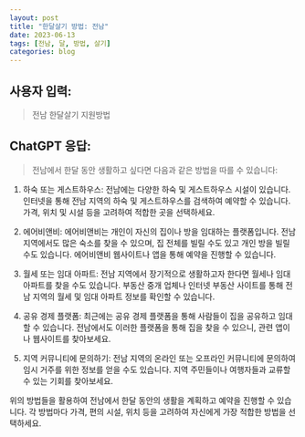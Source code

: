 ```yaml
---
layout: post
title: "한달살기 방법: 전남"
date: 2023-06-13
tags: [전남, 달, 방법, 살기]
categories: blog
---
```


## 사용자 입력:
> 전남 한달살기 지원방법

## ChatGPT 응답:
> 전남에서 한달 동안 생활하고 싶다면 다음과 같은 방법을 따를 수 있습니다:

1. 하숙 또는 게스트하우스: 전남에는 다양한 하숙 및 게스트하우스 시설이 있습니다. 인터넷을 통해 전남 지역의 하숙 및 게스트하우스를 검색하여 예약할 수 있습니다. 가격, 위치 및 시설 등을 고려하여 적합한 곳을 선택하세요.

2. 에어비앤비: 에어비앤비는 개인이 자신의 집이나 방을 임대하는 플랫폼입니다. 전남 지역에서도 많은 숙소를 찾을 수 있으며, 집 전체를 빌릴 수도 있고 개인 방을 빌릴 수도 있습니다. 에어비앤비 웹사이트나 앱을 통해 예약을 진행할 수 있습니다.

3. 월세 또는 임대 아파트: 전남 지역에서 장기적으로 생활하고자 한다면 월세나 임대 아파트를 찾을 수도 있습니다. 부동산 중개 업체나 인터넷 부동산 사이트를 통해 전남 지역의 월세 및 임대 아파트 정보를 확인할 수 있습니다.

4. 공유 경제 플랫폼: 최근에는 공유 경제 플랫폼을 통해 사람들이 집을 공유하고 임대할 수 있습니다. 전남에서도 이러한 플랫폼을 통해 집을 찾을 수 있으니, 관련 앱이나 웹사이트를 찾아보세요.

5. 지역 커뮤니티에 문의하기: 전남 지역의 온라인 또는 오프라인 커뮤니티에 문의하여 임시 거주를 위한 정보를 얻을 수도 있습니다. 지역 주민들이나 여행자들과 교류할 수 있는 기회를 찾아보세요.

위의 방법들을 활용하여 전남에서 한달 동안의 생활을 계획하고 예약을 진행할 수 있습니다. 각 방법마다 가격, 편의 시설, 위치 등을 고려하여 자신에게 가장 적합한 방법을 선택하세요.

